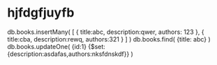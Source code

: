 # hjfdgfjuyfb
db.books.insertMany(
[
{
  title:abc,
  description:qwer,
  authors: 123
},
{
  title:cba,
  description:rewq,
  authors:321
}
]
)
db.books.find(
  {title: abc}
)
db.books.updateOne(
  {id:1}
  {$set: {description:asdafas,authors:nksfdnskdf}}
)
